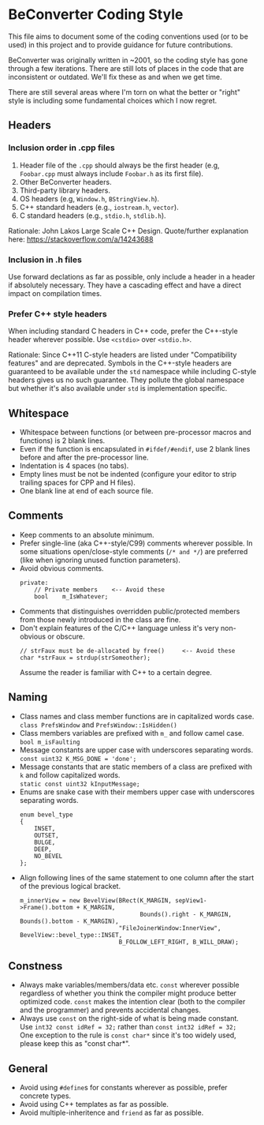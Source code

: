 # BeConverter Coding Style

This file aims to document some of the coding conventions used (or to be used) in this project and to provide guidance for future contributions.

BeConverter was originally written in ~2001, so the coding style has gone through a few iterations.
There are still lots of places in the code that are inconsistent or outdated.
We'll fix these as and when we get time.

There are still several areas where I'm torn on what the better or "right" style is including some fundamental choices which I now regret.

## Headers

### Inclusion order in .cpp files
1. Header file of the `.cpp` should always be the first header (e.g, `Foobar.cpp` must always include `Foobar.h` as its first file).
2. Other BeConverter headers.
3. Third-party library headers.
4. OS headers (e.g, `Window.h`, `BStringView.h`).
5. C++ standard headers (e.g., `iostream.h`, `vector`).
6. C standard headers (e.g., `stdio.h`, `stdlib.h`).

Rationale: John Lakos Large Scale C++ Design.
Quote/further explanation here: https://stackoverflow.com/a/14243688

### Inclusion in .h files
Use forward declations as far as possible, only include a header in a header if absolutely necessary.
They have a cascading effect and have a direct impact on compilation times.

### Prefer C++ style headers
When including standard C headers in C++ code, prefer the C++-style header wherever possible.
Use `<cstdio>` over `<stdio.h>`.

Rationale: Since C++11 C-style headers are listed under "Compatibility features" and are deprecated.
Symbols in the C++-style headers are guaranteed to be available under the `std` namespace while including C-style headers gives us no such guarantee.
They pollute the global namespace but whether it's also available under `std` is implementation specific.


## Whitespace

- Whitespace between functions (or between pre-processor macros and functions) is 2 blank lines.
- Even if the function is encapsulated in `#ifdef/#endif`, use 2 blank lines before and after the pre-processor line.
- Indentation is 4 spaces (no tabs).
- Empty lines must be not be indented (configure your editor to strip trailing spaces for CPP and H files).
- One blank line at end of each source file.


## Comments

- Keep comments to an absolute minimum.
- Prefer single-line (aka C++-style/C99) comments wherever possible. In some situations open/close-style comments (`/* and */`) are preferred (like when ignoring unused function parameters).
- Avoid obvious comments.
   ```
   private:
       // Private members    <-- Avoid these
       bool    m_IsWhatever;
   ```
- Comments that distinguishes overridden public/protected members from those newly introduced in the class are fine.
- Don't explain features of the C/C++ language unless it's very non-obvious or obscure.
  ```
  // strFaux must be de-allocated by free()     <-- Avoid these
  char *strFaux = strdup(strSomeother);
  ```
  Assume the reader is familiar with C++ to a certain degree.


## Naming

- Class names and class member functions are in capitalized words case.\
  `class PrefsWindow` and `PrefsWindow::IsHidden()`
- Class members variables are prefixed with `m_` and follow camel case.\
  `bool m_isFaulting`
- Message constants are upper case with underscores separating words.\
  `const uint32 K_MSG_DONE = 'done';`
- Message constants that are static members of a class are prefixed with `k` and follow capitalized words.\
  `static const uint32 kInputMessage;`
- Enums are snake case with their members upper case with underscores separating words.
  ```
  enum bevel_type
  {
      INSET,
      OUTSET,
      BULGE,
      DEEP,
      NO_BEVEL
  };
  ```
- Align following lines of the same statement to one column after the start of the previous logical bracket.
  ```
  m_innerView = new BevelView(BRect(K_MARGIN, sepView1->Frame().bottom + K_MARGIN,
                                    Bounds().right - K_MARGIN, Bounds().bottom - K_MARGIN),
                              "FileJoinerWindow:InnerView", BevelView::bevel_type::INSET,
                              B_FOLLOW_LEFT_RIGHT, B_WILL_DRAW);
  ```


## Constness

- Always make variables/members/data etc. `const` wherever possible regardless of whether you think the compiler might produce better optimized code.
  `const` makes the intention clear (both to the compiler and the programmer) and prevents accidental changes.
- Always use `const` on the right-side of what is being made constant.\
  Use `int32 const idRef = 32;` rather than `const int32 idRef = 32;`\
  One exception to the rule is `const char*` since it's too widely used, please keep this as "const char*".


## General

- Avoid using `#define`s for constants wherever as possible, prefer concrete types.
- Avoid using C++ templates as far as possible.
- Avoid multiple-inheritence and `friend` as far as possible.
